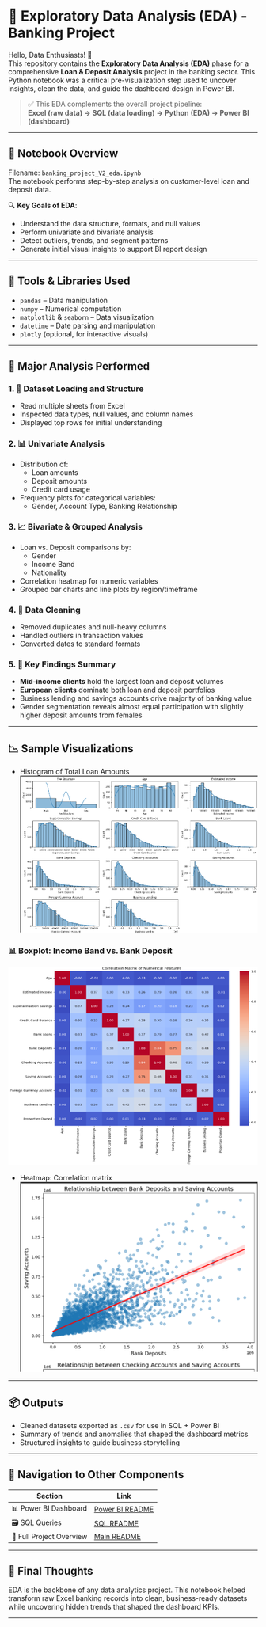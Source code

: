 # 🐍 Exploratory Data Analysis (EDA) - Banking Project

Hello, Data Enthusiasts! 👋  
This repository contains the **Exploratory Data Analysis (EDA)** phase for a comprehensive **Loan & Deposit Analysis** project in the banking sector. This Python notebook was a critical pre-visualization step used to uncover insights, clean the data, and guide the dashboard design in Power BI.

> ✅ This EDA complements the overall project pipeline:  
> **Excel (raw data) → SQL (data loading) → Python (EDA) → Power BI (dashboard)**

---

## 📂 Notebook Overview

Filename: `banking_project_V2_eda.ipynb`  
The notebook performs step-by-step analysis on customer-level loan and deposit data.

🔍 **Key Goals of EDA**:
- Understand the data structure, formats, and null values
- Perform univariate and bivariate analysis
- Detect outliers, trends, and segment patterns
- Generate initial visual insights to support BI report design

---

## 🔧 Tools & Libraries Used

- `pandas` – Data manipulation  
- `numpy` – Numerical computation  
- `matplotlib` & `seaborn` – Data visualization  
- `datetime` – Date parsing and manipulation  
- `plotly` (optional, for interactive visuals)

---

## 🧪 Major Analysis Performed

### 1. 📌 Dataset Loading and Structure
- Read multiple sheets from Excel
- Inspected data types, null values, and column names
- Displayed top rows for initial understanding

### 2. 📊 Univariate Analysis
- Distribution of:
  - Loan amounts
  - Deposit amounts
  - Credit card usage
- Frequency plots for categorical variables:
  - Gender, Account Type, Banking Relationship

### 3. 📈 Bivariate & Grouped Analysis
- Loan vs. Deposit comparisons by:
  - Gender
  - Income Band
  - Nationality
- Correlation heatmap for numeric variables
- Grouped bar charts and line plots by region/timeframe

### 4. 🧹 Data Cleaning
- Removed duplicates and null-heavy columns
- Handled outliers in transaction values
- Converted dates to standard formats

### 5. 📌 Key Findings Summary
- **Mid-income clients** hold the largest loan and deposit volumes
- **European clients** dominate both loan and deposit portfolios
- Business lending and savings accounts drive majority of banking value
- Gender segmentation reveals almost equal participation with slightly higher deposit amounts from females

---

## 📉 Sample Visualizations

- Histogram of Total Loan Amounts 
![Histogram](/EDA%20Images/histograms.png)

### 📊 Boxplot: Income Band vs. Bank Deposit

<img src="/EDA Images/boxplot.png" alt="Boxplot" width="600" height="400">



- Heatmap: Correlation matrix  
![Heatmaps](/EDA%20Images/heatmap.png)

---

## 📦 Outputs

- Cleaned datasets exported as `.csv` for use in SQL + Power BI
- Summary of trends and anomalies that shaped the dashboard metrics
- Structured insights to guide business storytelling

---


## 🧭 Navigation to Other Components

| Section | Link |
|--------|------|
| 📊 Power BI Dashboard | [Power BI README](/Power%20BI/README.MD) |
| 🗃️ SQL Queries | [SQL README](/Sql/README.MD) |
| 📄 Full Project Overview | [Main README](/README.MD) |

---

## 🚀 Final Thoughts

EDA is the backbone of any data analytics project. This notebook helped transform raw Excel banking records into clean, business-ready datasets while uncovering hidden trends that shaped the dashboard KPIs.

---

